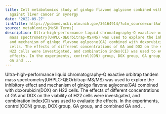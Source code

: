 ```yaml
---
title: Cell metabolomics study of ginkgo flavone aglycone combined with doxorubicin
  against liver cancer in synergy
date: '2022-09-27'
linkTitle: https://pubmed.ncbi.nlm.nih.gov/36164914/?utm_source=curl&utm_medium=rss&utm_campaign=pubmed-2&utm_content=1Zkrxt7ktlCbHBXEV3v65xxSnkSWNsJ1A6Fq3gBniKhGfIUslK&fc=20210907212339&ff=20220928215211&v=2.17.8
source: metablomics[MeSH Terms]
description: Ultra-high-performance liquid chromatography-Q exactive orbitrap tandem
  mass spectrometry(UHPLC-QEOrbitrap-MS/MS) was used to explore the inhibitory effect
  and mechanism of ginkgo flavone aglycone(GA) combined with doxorubicin(DOX) on H22
  cells. The effects of different concentrations of GA and DOX on the viability of
  H22 cells were investigated, and combination index(CI) was used to evaluate the
  effects. In the experiments, control(CON) group, DOX group, GA group, and combined
  GA and ...
---
```

Ultra-high-performance liquid chromatography-Q exactive orbitrap tandem mass spectrometry(UHPLC-QEOrbitrap-MS/MS) was used to explore the inhibitory effect and mechanism of ginkgo flavone aglycone(GA) combined with doxorubicin(DOX) on H22 cells. The effects of different concentrations of GA and DOX on the viability of H22 cells were investigated, and combination index(CI) was used to evaluate the effects. In the experiments, control(CON) group, DOX group, GA group, and combined GA and ...